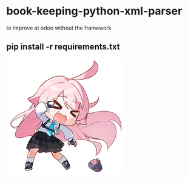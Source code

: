 # book-keeping-python-xml-parser

 to improve at odoo without the framework

## pip install -r requirements.txt

![A picture of applesauce](/img/bg.png)
